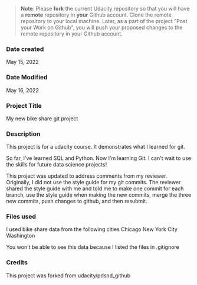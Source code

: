>**Note**: Please **fork** the current Udacity repository so that you will have a **remote** repository in **your** Github account. Clone the remote repository to your local machine. Later, as a part of the project "Post your Work on Github", you will push your proposed changes to the remote repository in your Github account.

### Date created
May 15, 2022

### Date Modified
May 16, 2022

### Project Title
My new bike share git project

### Description
This project is for a udacity course.  It demonstrates what I learned for git.

So far, I've learned SQL and Python.  Now I'm learning Git.  I can't wait to use the skills for future data science projects!

This project was updated to address comments from my reviewer.  Originally, I did not use the style guide for my git commits.
The reviewer shared the style guide with me and told me to make one commit for each branch, use the style guide when making the new commits, merge the three new commits, push changes to github, and then resubmit.

### Files used
I used bike share data from the following cities
Chicago
New York City
Washington

You won't be able to see this data because I listed the files in .gitignore

### Credits
This project was forked from udacity/pdsnd_github

